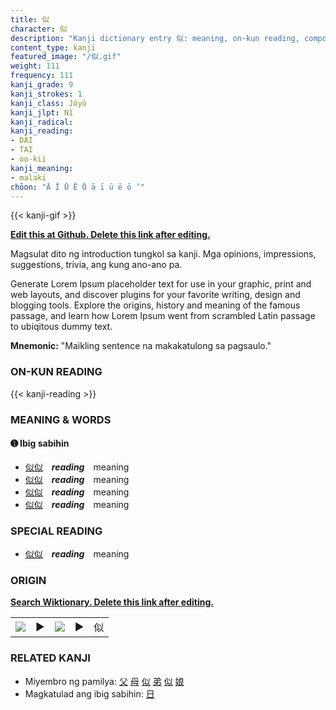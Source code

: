 ```yaml
---
title: 似
character: 似
description: "Kanji dictionary entry 似: meaning, on-kun reading, compounds, origin, related kanji"
content_type: kanji
featured_image: "/似.gif"
weight: 111
frequency: 111
kanji_grade: 9
kanji_strokes: 1
kanji_class: Jōyō
kanji_jlpt: N1
kanji_radical: 
kanji_reading: 
- DAI
- TAI
- oo-kii
kanji_meaning:
- malaki
chōon: "Ā Ī Ū Ē Ō ā ī ū ē ō ’"
---
```

[//]: # (Don't edit the line below. Kanji animated GIF code is automatically generated.)
{{< kanji-gif >}}

[//]: # (Edit below this line.)

**[Edit this at Github. Delete this link after editing.](https://github.com/tim0g/tim/tree/main/content/kanji/似/index.md)**

Magsulat dito ng introduction tungkol sa kanji. Mga opinions, impressions, suggestions, trivia, ang kung ano-ano pa.

Generate Lorem Ipsum placeholder text for use in your graphic, print and web layouts, and discover plugins for your favorite writing, design and blogging tools. Explore the origins, history and meaning of the famous passage, and learn how Lorem Ipsum went from scrambled Latin passage to ubiqitous dummy text.
 
**Mnemonic:** "Maikling sentence na makakatulong sa pagsaulo."

### ON-KUN READING

[//]: # (Don't edit the line below. ON-KUN READING code is automatically generated.)
{{< kanji-reading >}}

### MEANING & WORDS

#### ➊ **Ibig sabihin**
  - [似](../似)[似](../似)　***reading***　meaning
  - [似](../似)[似](../似)　***reading***　meaning
  - [似](../似)[似](../似)　***reading***　meaning
  - [似](../似)[似](../似)　***reading***　meaning

### SPECIAL READING
  - [似](../似)[似](../似)　***reading***　meaning

### ORIGIN

**[Search Wiktionary. Delete this link after editing.](https://wiktionary.org/wiki/似)**
<table class="kanji-table"><tr><td>
<img src="60px-似-bronze.svg.png">
</td><td>▶</td><td>
<img src="60px-似-oracle.svg.png">
</td><td>▶</td>
<td class="kanji-origin">似</td>
</tr></table>

### RELATED KANJI
- Miyembro ng pamilya: [父](../父) [母](../母) [似](../似) [弟](../弟) [似](../似) [娘](../娘)
- Magkatulad ang ibig sabihin: [日](../日)
